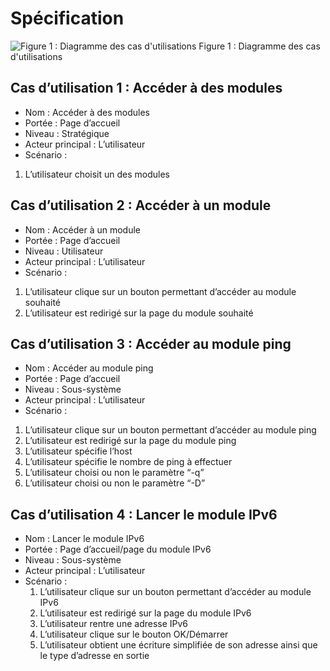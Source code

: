 # Spécification

![Figure 1 : Diagramme des cas d'utilisations](https://media.discordapp.net/attachments/1165993401452331129/1187018452251185273/image.png?ex=65955c14&is=6582e714&hm=2dbc36ca17ea2a255a88af1ab3c30f48ce79bab9831efc8498f72bc7b57b8601&=&format=webp&quality=lossless&width=1386&height=670 "Figure 1 : Diagramme des cas d'utilisations")
Figure 1 : Diagramme des cas d'utilisations

## Cas d’utilisation 1 : Accéder à des modules
- Nom :  Accéder à des modules
- Portée : Page d’accueil
- Niveau : Stratégique
- Acteur principal : L’utilisateur
- Scénario :
1. L’utilisateur choisit un des modules

## Cas d’utilisation 2 : Accéder à un module
- Nom : Accéder à un module
- Portée : Page d’accueil
- Niveau : Utilisateur
- Acteur principal : L’utilisateur
- Scénario :
1. L’utilisateur clique sur un bouton permettant d’accéder au module souhaité
2. L’utilisateur est redirigé sur la page du module souhaité

## Cas d’utilisation 3 : Accéder au module ping
- Nom : Accéder au module ping
- Portée : Page d’accueil
- Niveau : Sous-système
- Acteur principal : L’utilisateur
- Scénario :
1. L’utilisateur clique sur un bouton permettant d’accéder au module ping
2. L’utilisateur est redirigé sur la page du module ping
3. L’utilisateur spécifie l’host 
4. L’utilisateur spécifie le nombre de ping à effectuer
5. L’utilisateur choisi ou non le paramètre “-q”
6. L’utilisateur choisi ou non le paramètre “-D”

## Cas d’utilisation 4 : Lancer le module IPv6
- Nom : Lancer le module IPv6
- Portée : Page d’accueil/page du module IPv6
- Niveau : Sous-système
- Acteur principal : L’utilisateur
- Scénario :
    1. L’utilisateur clique sur un bouton permettant d’accéder au module IPv6
    2. L’utilisateur est redirigé sur la page du module IPv6
    3. L’utilisateur rentre une adresse IPv6 
    4. L’utilisateur clique sur le bouton OK/Démarrer
    5. L’utilisateur obtient une écriture simplifiée de son adresse ainsi que le type d’adresse en sortie
